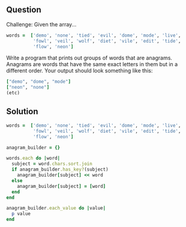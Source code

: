 ## Question

Challenge: Given the array...
```ruby
words =  ['demo', 'none', 'tied', 'evil', 'dome', 'mode', 'live',
          'fowl', 'veil', 'wolf', 'diet', 'vile', 'edit', 'tide',
          'flow', 'neon']
```

Write a program that prints out groups of words that are anagrams. Anagrams are words that have the same exact letters in them but in a different order. Your output should look something like this:
```ruby
["demo", "dome", "mode"]
["neon", "none"]
(etc)
```

## Solution
```ruby
words =  ['demo', 'none', 'tied', 'evil', 'dome', 'mode', 'live',
          'fowl', 'veil', 'wolf', 'diet', 'vile', 'edit', 'tide',
          'flow', 'neon']

anagram_builder = {}

words.each do |word|
  subject = word.chars.sort.join
  if anagram_builder.has_key?(subject)
    anagram_builder[subject] << word
  else
    anagram_builder[subject] = [word] 
  end
end

anagram_builder.each_value do |value|
  p value
end
```